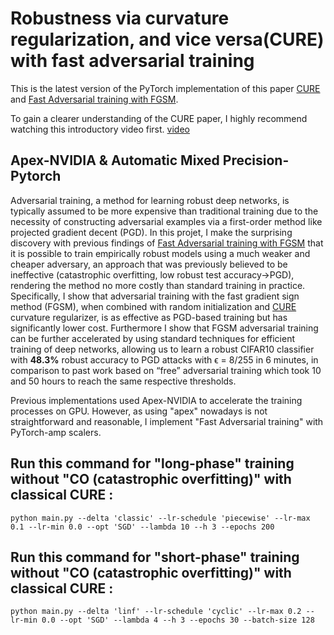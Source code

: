 # Robustness via curvature regularization, and vice versa(CURE) with fast adversarial training

This is the latest version of the PyTorch implementation of this paper [CURE](https://arxiv.org/abs/1811.09716) and [Fast Adversarial training with FGSM](https://arxiv.org/abs/2001.03994).

To gain a clearer understanding of the CURE paper, I highly recommend watching this introductory video first. [video](https://portal.klewel.com/watch/webcast/valaiswallis-ai-workshop-5th-edition-interpreting-machine-learning/talk/14/)


## Apex-NVIDIA & Automatic Mixed Precision-Pytorch 

Adversarial training, a method for learning robust deep networks, is typically assumed to be more expensive than traditional training due to the necessity of constructing adversarial examples via a first-order method like projected gradient decent (PGD). In this projet, I make the surprising discovery with previous findings of [Fast Adversarial training with FGSM](https://arxiv.org/abs/2001.03994) that it is possible to
train empirically robust models using a much weaker and cheaper adversary, an
approach that was previously believed to be ineffective (catastrophic overfitting, low robust test accuracy->PGD), rendering the method no
more costly than standard training in practice. Specifically, I show that adversarial training with the fast gradient sign method (FGSM), when combined with random initialization and [CURE](https://arxiv.org/abs/1811.09716) curvature regularizer, is as effective as PGD-based training but has significantly lower
cost. Furthermore I show that FGSM adversarial training can be further accelerated by using standard techniques for efficient training of deep networks, allowing
us to learn a robust CIFAR10 classifier with **48.3%** robust accuracy to PGD attacks
with ϵ = 8/255 in 6 minutes, in comparison to past work based on “free” adversarial training which took 10 and 50 hours to reach the same respective thresholds.

Previous implementations used Apex-NVIDIA to accelerate the training processes on GPU. However, as using "apex" nowadays is not straightforward and reasonable, I implement "Fast Adversarial training" with PyTorch-amp scalers.


## Run this command for "long-phase" training without "CO (catastrophic overfitting)" with classical CURE :
```
python main.py --delta 'classic' --lr-schedule 'piecewise' --lr-max 0.1 --lr-min 0.0 --opt 'SGD' --lambda 10 --h 3 --epochs 200

```
## Run this command for "short-phase" training without "CO (catastrophic overfitting)" with classical CURE :
```
python main.py --delta 'linf' --lr-schedule 'cyclic' --lr-max 0.2 --lr-min 0.0 --opt 'SGD' --lambda 4 --h 3 --epochs 30 --batch-size 128
```